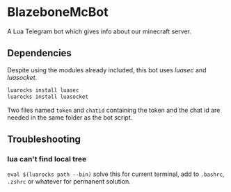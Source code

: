 # BlazeboneMcBot
A Lua Telegram bot which gives info about our minecraft server.

## Dependencies
Despite using the modules already included, this bot uses *luasec* and *luasocket*.

```bash
luarocks install luasec
luarocks install luasocket
```

Two files named `token` and `chatid` containing the token and the chat id are needed in the same folder as the bot script.

## Troubleshooting
### lua can't find local tree
`eval $(luarocks path --bin)` solve this for current terminal, 
add to `.bashrc`, `.zshrc` or whatever for permanent solution.
